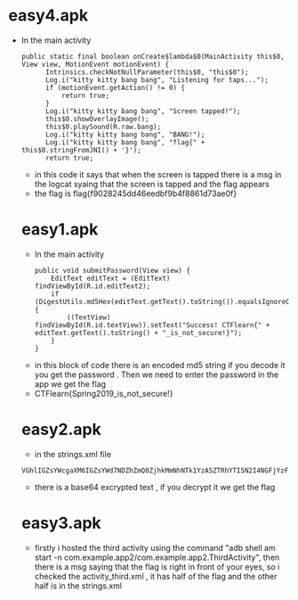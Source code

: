 # easy4.apk
- In the main activity
  ```
  public static final boolean onCreate$lambda$0(MainActivity this$0, View view, MotionEvent motionEvent) {
        Intrinsics.checkNotNullParameter(this$0, "this$0");
        Log.i("kitty kitty bang bang", "Listening for taps...");
        if (motionEvent.getAction() != 0) {
            return true;
        }
        Log.i("kitty kitty bang bang", "Screen tapped!");
        this$0.showOverlayImage();
        this$0.playSound(R.raw.bang);
        Log.i("kitty kitty bang bang", "BANG!");
        Log.i("kitty kitty bang bang", "flag{" + this$0.stringFromJNI() + '}');
        return true;
  ```
  - in this code it says that when the screen is tapped there is a msg in the logcat syaing that the screen is tapped and the flag appears
  - the flag is flag{f9028245dd46eedbf9b4f8861d73ae0f}
 
  # easy1.apk
  - In the main activity
    ```
    public void submitPassword(View view) {
        EditText editText = (EditText) findViewById(R.id.editText2);
        if (DigestUtils.md5Hex(editText.getText().toString()).equalsIgnoreCase("b74dec4f39d35b6a2e6c48e637c8aedb")) {
            ((TextView) findViewById(R.id.textView)).setText("Success! CTFlearn{" + editText.getText().toString() + "_is_not_secure!}");
        }
    }
    ```
  - in this block of code there is an encoded md5 string if you decode it you get the password . Then we need to enter the password in the app we get the flag 
  - CTFlearn{Spring2019_is_not_secure!}

  # easy2.apk
  - in the strings.xml file
  ```
  VGhlIGZsYWcgaXM6IGZsYWd7NDZhZmQ0ZjhkMmNhNTk1YzA5ZTRhYTI5N2I4NGFjYzF9Lg==
  ```
  - there is a base64 excrypted text , if you decrypt it we get the flag

  # easy3.apk
  - firstly i hosted the third activity using the command "adb shell am start -n com.example.app2/com.example.app2.ThirdActivity", then there is a msg saying that the flag is right in front of your eyes, so i checked the activity_third.xml , it has half of the flag and the other half is in the strings.xml

  
